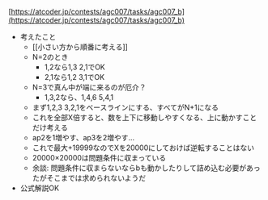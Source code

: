 
[https://atcoder.jp/contests/agc007/tasks/agc007_b](https://atcoder.jp/contests/agc007/tasks/agc007_b)
- 考えたこと
    - [[小さい方から順番に考える]]
    - N=2のとき
        - 1,2なら1,3 2,1でOK
        - 2,1なら1,2 3,1でOK
    - N=3で真ん中が端に来るのが厄介？
        - 1,3,2なら、1,4,6 5,4,1
    - まず1,2,3 3,2,1をベースラインにする、すべてがN+1になる
    - これを全部X倍すると、数を上下に移動しやすくなる、上に動かすことだけ考える
    - ap2を1増やす、ap3を2増やす…
    - これで最大+19999なのでXを20000にしておけば逆転することはない
    - 20000×20000は問題条件に収まっている
    - 余談: 問題条件に収まらないならbも動かしたりして詰め込む必要があったがそこまでは求められないようだ
- 公式解説OK
